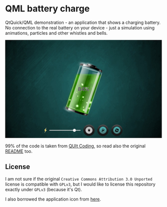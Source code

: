 # QML battery charge

QtQuick/QML demonstration - an application that shows a charging battery. No connection to the real battery on your device - just a simulation using animations, particles and other whistles and bells.

![QML Battery charging](/images/battery-screenshot.png?raw=true "QML Battery charging")

99% of the code is taken from [QUIt Coding](http://quitcoding.com/?page=work#quitbattery), so read also the original [README](/README.original.md) too.

## License

I am not sure if the original `Creative Commons Attribution 3.0 Unported` license is compatible with `GPLv3`, but I would like to license this repository exactly under `GPLv3` (because it's Qt).

I also borrowed the application icon from [here](http://www.iconarchive.com/show/vista-hardware-devices-icons-by-icons-land/Battery-Power-Full-icon.html).